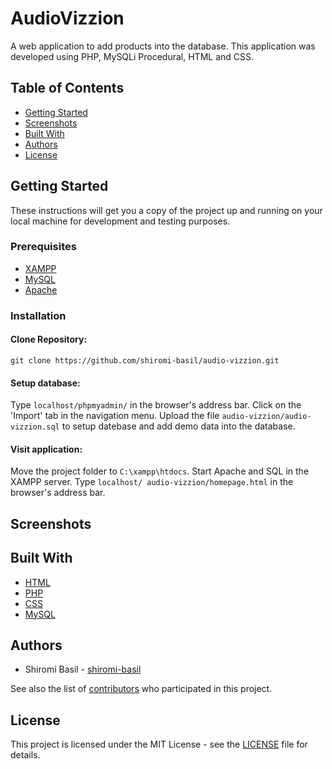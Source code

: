 # AudioVizzion
A web application to add products into the database. This application was developed using PHP, MySQLi Procedural, HTML and CSS.

## Table of Contents
- [Getting Started](#getting-started)
- [Screenshots](#screenshots)
- [Built With](#built-with)
- [Authors](#authors)
- [License](#license)

## Getting Started

These instructions will get you a copy of the project up and running on your local machine for development and testing purposes.

### Prerequisites

* [XAMPP](https://www.apachefriends.org/download.html)
* [MySQL](https://www.mysql.com/downloads/)
* [Apache](https://httpd.apache.org/download.cgi)

### Installation

#### Clone Repository:
  
    git clone https://github.com/shiromi-basil/audio-vizzion.git

#### Setup database:

Type `localhost/phpmyadmin/` in the browser's address bar. Click on the 'Import' tab in the navigation menu. Upload the file `audio-vizzion/audio-vizzion.sql` to setup datebase and add demo data into the database.

#### Visit application:

Move the project folder to `C:\xampp\htdocs`. Start Apache and SQL in the XAMPP server. Type `localhost/ audio-vizzion/homepage.html` in the browser's address bar.

## Screenshots

## Built With
* [HTML](https://www.w3.org/html/)
* [PHP](https://www.php.net/docs.php)
* [CSS](https://www.w3.org/Style/CSS/Overview.en.html)
* [MySQL](https://dev.mysql.com/doc/)

## Authors
* Shiromi Basil - [shiromi-basil](https://github.com/shiromi-basil)

See also the list of [contributors](https://github.com/SafiyyahR/ARC-R3ACT/graphs/contributors) who participated in this project.

## License
This project is licensed under the MIT License - see the [LICENSE](LICENSE) file for details.
